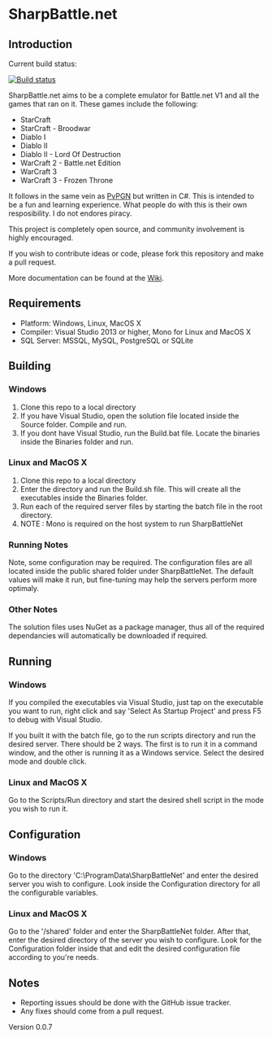 # SharpBattle.net

## Introduction

Current build status:

[![Build status](https://ci.appveyor.com/api/projects/status/u180fx2lfy7bbesr)](https://ci.appveyor.com/project/wpieterse/sharpbattlenet)

SharpBattle.net aims to be a complete emulator for Battle.net V1 and all the games that ran on it. These games
include the following:

 + StarCraft
 + StarCraft - Broodwar
 + Diablo I
 + Diablo II
 + Diablo II - Lord Of Destruction
 + WarCraft 2 - Battle.net Edition
 + WarCraft 3
 + WarCraft 3 - Frozen Throne

It follows in the same vein as [PvPGN](http://pvpgn.berlios.de/) but written in C#. This is intended to be a fun
and learning experience. What people do with this is their own resposibility. I do not endores piracy.

This project is completely open source, and community involvement is highly encouraged.

If you wish to contribute ideas or code, please fork this repository and make a pull request.

More documentation can be found at the [Wiki](https://github.com/wpieterse/SharpBattleNet/wiki).

## Requirements

 + Platform: Windows, Linux, MacOS X
 + Compiler: Visual Studio 2013 or higher, Mono for Linux and MacOS X
 + SQL Server: MSSQL, MySQL, PostgreSQL or SQLite

## Building

### Windows

 1. Clone this repo to a local directory
 2. If you have Visual Studio, open the solution file located inside the Source folder. Compile and run.
 3. If you dont have Visual Studio, run the Build.bat file. Locate the binaries inside the Binaries folder and run.

### Linux and MacOS X

 1. Clone this repo to a local directory
 2. Enter the directory and run the Build.sh file. This will create all the executables inside the Binaries folder.
 3. Run each of the required server files by starting the batch file in the root directory.
 4. NOTE : Mono is required on the host system to run SharpBattleNet

### Running Notes

Note, some configuration may be required. The configuration files are all located inside the public shared folder
under SharpBattleNet. The default values will make it run, but fine-tuning may help the servers perform more optimaly.

### Other Notes

The solution files uses NuGet as a package manager, thus all of the required dependancies will automatically be 
downloaded if required.

## Running

### Windows

If you compiled the executables via Visual Studio, just tap on the executable you want to run, right click and say
'Select As Startup Project' and press F5 to debug with Visual Studio.

If you built it with the batch file, go to the run scripts directory and run the desired server. There should be
2 ways. The first is to run it in a command window, and the other is running it as a Windows service. Select the
desired mode and double click.

### Linux and MacOS X

Go to the Scripts/Run directory and start the desired shell script in the mode you wish to run it.

## Configuration

### Windows

Go to the directory 'C:\ProgramData\SharpBattleNet' and enter the desired server you wish to configure. Look inside
the Configuration directory for all the configurable variables.

### Linux and MacOS X

Go to the '/shared' folder and enter the SharpBattleNet folder. After that, enter the desired directory of the server
you wish to configure. Look for the Configuration folder inside that and edit the desired configuration file according
to you're needs.

## Notes

 + Reporting issues should be done with the GitHub issue tracker.
 + Any fixes should come from a pull request.

Version 0.0.7
